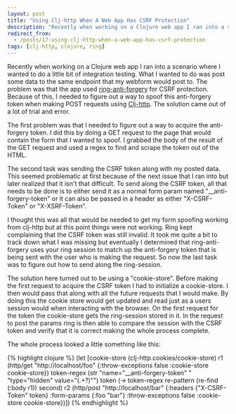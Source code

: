 ```yaml
---
layout: post
title: "Using Clj-http When A Web App Has CSRF Protection"
description: "Recently when working on a Clojure web app I ran into a scenario where I wanted to do a little bit of integration testing. What I wanted to do was post some data to the same endpoint that my webform would post to. The problem was that the app used ring-anti-forgery for CSRF protection. Because of this, I needed to figure out a way to spoof this anti-forgery token when making POST requests using Clj-http. The solution came out of a lot of trial and error."
redirect_from:
  - /posts/17-using-clj-http-when-a-web-app-has-csrf-protection
tags: [clj-http, clojure, ring]
---
```

Recently when working on a Clojure web app I ran into a scenario where I wanted to do a little bit of integration testing. What I wanted to do was post some data to the same endpoint that my webform would post to. The problem was that the app used [ring-anti-forgery](https://github.com/ring-clojure/ring-anti-forgery) for CSRF protection. Because of this, I needed to figure out a way to spoof this anti-forgery token when making POST requests using [Clj-http](https://github.com/dakrone/clj-http). The solution came out of a lot of trial and error.

The first problem was that I needed to figure out a way to acquire the anti-forgery token. I did this by doing a GET request to the page that would contain the form that I wanted to spoof. I grabbed the body of the result of the GET request and used a regex to find and scrape the token out of the HTML.

The second task was sending the CSRF token along with my posted data. This seemed problematic at first because of the next issue that I ran into but later realized that it isn't that difficult. To send along the CSRF token, all that needs to be done is to either send it as a normal form param named "\_\_anti-forgery-token" or it can also be passed in a header as either "X-CSRF-Token" or "X-XSRF-Token".

I thought this was all that would be needed to get my form spoofing working from clj-http but at this point things were not working. Ring kept complaining that the CSRF token was still invalid. It took me quite a bit to track down what I was missing but eventually I determined that ring-anti-forgery uses your ring session to match up the anti-forgery token that is being sent with the user who is making the request. So now the last task was to figure out how to send along the ring-session.

The solution here turned out to be using a "cookie-store". Before making the first request to acquire the CSRF token I had to initialize a cookie-store. I then would pass that along with all the future requests that I would make. By doing this the cookie store would get updated and read just as a users session would when interacting with the browser. On the first request for the token the cookie-store gets the ring-session stored in it. In the request to post the params ring is then able to compare the session with the CSRF token and verify that it is correct making the whole process complete.

The whole process looked a little something like this:

{% highlight clojure %}
(let [cookie-store (clj-http.cookies/cookie-store)
      r1 (http/get "http://localhost/foo"
           {:throw-exceptions false
            :cookie-store cookie-store})
      token-regex (str "name=\"__anti-forgery-token\" "
                       "type=\"hidden\" value=\"(.+?)\"")
      token (-> token-regex
                re-pattern
                (re-find (:body r1))
                         second)
      r2 (http/post "http://localhost/bar"
                    {:headers {"X-CSRF-Token" token}
                     :form-params {:foo "bar"}
                     :throw-exceptions false
                     :cookie-store cookie-store})])
{% endhighlight %}



